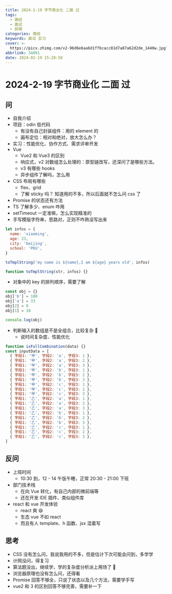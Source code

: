 ```yaml
---
title: 2024-2-19 字节商业化 二面 过
tags:
  - 面经
  - 面试
  - 前端
categories: 面经
keywords: 面试 实习
cover: >-
  https://picx.zhimg.com/v2-96d6e6aa6d1ffbcacc81d7a87a62d2de_1440w.jpg?source=172ae18b
abbrlink: 34891
date: 2024-02-19 15:28:58
---
```


# 2024-2-19 字节商业化 二面 过

## 问

- 自我介绍
- 项目：odin 低代码
  - 有没有自己封装组件：用的 element 的
  - 画布定位：相对和绝对，放大怎么办？
- 实习：性能优化、协作方式、需求评审开发
- Vue
  - Vue2 和 Vue3 的区别
  - 响应式，v2 对数组怎么处理的：原型链改写，还深问了是哪些方法。
  - v3 有哪些 hooks
  - 异步组件了解吗，怎么用
- CSS 布局有哪些
  - flex、grid
  - 了解 sticky 吗？ 知道用的不多，所以后面就不怎么问 css 了
- Promise 的状态还有方法
- TS 了解多少、enum 咋用
- setTimeout 一定准嘛，怎么实现精准的
- 手写模版字符串，思路对，正则不咋熟没写出来

```js
let infos = {
  name: 'xiaoming',
  age: 23,
  city: 'beijing',
  school: 'PKU',
}

toTmplString('my name is ${name},I am ${age} years old', infos)

function toTmplString(str, infos) {}
```

- 对象中的 key 的排列顺序，需要了解

```js
const obj = {}
obj['b'] = 100
obj['a'] = 33
obj[2] = 0
obj[1] = 10

console.log(obj)
```

- 判断输入的数组是不是全组合，比较复杂 🥸
  - 说时间复杂度、性能优化

```js
function isFullCombination(data) {}
const inputData = [
  { 字段1: '甲', 字段2: 'a', 字段3: 1 },
  { 字段1: '甲', 字段2: 'a', 字段3: 2 },
  { 字段1: '甲', 字段2: 'a', 字段3: 3 },
  { 字段1: '甲', 字段2: 'b', 字段3: 1 },
  { 字段1: '甲', 字段2: 'b', 字段3: 2 },
  { 字段1: '甲', 字段2: 'b', 字段3: 3 },
  { 字段1: '甲', 字段2: 'c', 字段3: 1 },
  { 字段1: '甲', 字段2: 'c', 字段3: 2 },
  { 字段1: '甲', 字段2: 'c', 字段3: 3 },
  { 字段1: '乙', 字段2: 'a', 字段3: 1 },
  { 字段1: '乙', 字段2: 'a', 字段3: 2 },
  { 字段1: '乙', 字段2: 'a', 字段3: 3 },
  { 字段1: '乙', 字段2: 'b', 字段3: 1 },
  { 字段1: '乙', 字段2: 'b', 字段3: 2 },
  { 字段1: '乙', 字段2: 'b', 字段3: 3 },
  { 字段1: '乙', 字段2: 'c', 字段3: 1 },
  { 字段1: '乙', 字段2: 'c', 字段3: 2 },
  { 字段1: '乙', 字段2: 'c', 字段3: 3 },
]
```

## 反问

- 上班时间
  - 10:30 到，12 - 14 午饭午睡，正常 20:30 - 21:00 下班
- 部门技术栈
  - 在向 Vue 转化，有自己内部的微前端等
  - 还在开发 IDE 插件、类似组件库
- react 和 vue 开发体验
  - react 爽 😆
  - 生态 vue 不如 react
  - 而且有人 template、h 函数、jsx 混着写

## 思考

- CSS 没有怎么问，我说我用的不多，但是估计下次可能会问到，多学学
- 计网没问，得复习
- 算法题没出，继续学，学的复杂度分析派上用场了 🤣
- 浏览器原理也没有怎么问，还得看
- Promise 回答不够全，只说了状态以及几个方法，需要学手写
- vue2 和 3 的区别回答不够完善，需要补一下
